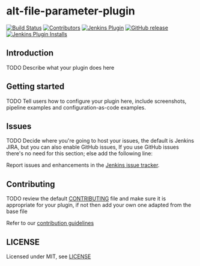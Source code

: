 # alt-file-parameter-plugin

[![Build Status](https://ci.jenkins.io/job/Plugins/job/alt-file-parameter-plugin-plugin/job/master/badge/icon)](https://ci.jenkins.io/job/Plugins/job/alt-file-parameter-plugin-plugin/job/master/)
[![Contributors](https://img.shields.io/github/contributors/jenkinsci/alt-file-parameter-plugin-plugin.svg)](https://github.com/jenkinsci/alt-file-parameter-plugin-plugin/graphs/contributors)
[![Jenkins Plugin](https://img.shields.io/jenkins/plugin/v/alt-file-parameter-plugin.svg)](https://plugins.jenkins.io/alt-file-parameter-plugin)
[![GitHub release](https://img.shields.io/github/release/jenkinsci/alt-file-parameter-plugin-plugin.svg?label=changelog)](https://github.com/jenkinsci/alt-file-parameter-plugin-plugin/releases/latest)
[![Jenkins Plugin Installs](https://img.shields.io/jenkins/plugin/i/alt-file-parameter-plugin.svg?color=blue)](https://plugins.jenkins.io/alt-file-parameter-plugin)

## Introduction

TODO Describe what your plugin does here

## Getting started

TODO Tell users how to configure your plugin here, include screenshots, pipeline examples and 
configuration-as-code examples.

## Issues

TODO Decide where you're going to host your issues, the default is Jenkins JIRA, but you can also enable GitHub issues,
If you use GitHub issues there's no need for this section; else add the following line:

Report issues and enhancements in the [Jenkins issue tracker](https://issues.jenkins-ci.org/).

## Contributing

TODO review the default [CONTRIBUTING](https://github.com/jenkinsci/.github/blob/master/CONTRIBUTING.md) file and make sure it is appropriate for your plugin, if not then add your own one adapted from the base file

Refer to our [contribution guidelines](https://github.com/jenkinsci/.github/blob/master/CONTRIBUTING.md)

## LICENSE

Licensed under MIT, see [LICENSE](LICENSE.md)

